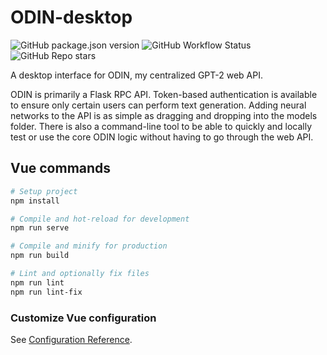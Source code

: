 # ODIN-desktop
![GitHub package.json version](https://img.shields.io/github/package-json/v/NeonWizard/ODIN-Desktop?color=blue)
![GitHub Workflow Status](https://img.shields.io/github/workflow/status/NeonWizard/ODIN-Desktop/Lint%20and%20Test)
![GitHub Repo stars](https://img.shields.io/github/stars/neonwizard/odin?style=social)

A desktop interface for ODIN, my centralized GPT-2 web API.

ODIN is primarily a Flask RPC API. Token-based authentication is available to ensure only certain users can perform text generation. Adding neural networks to the API is as simple as dragging and dropping into the models folder. There is also a command-line tool to be able to quickly and locally test or use the core ODIN logic without having to go through the web API.

## Vue commands
```bash
# Setup project
npm install

# Compile and hot-reload for development
npm run serve

# Compile and minify for production
npm run build

# Lint and optionally fix files
npm run lint
npm run lint-fix
```

### Customize Vue configuration
See [Configuration Reference](https://cli.vuejs.org/config/).
